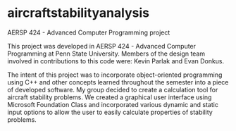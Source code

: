 # aircraftstabilityanalysis

AERSP 424 - Advanced Computer Programming project

This project was developed in AERSP 424 - Advanced Computer Programming at Penn State University.  Members of the design team involved in contributions to this code were: Kevin Parlak and Evan Donkus.

The intent of this project was to incorporate object-oriented programming using C++ and other concepts learned throughout the semester into a piece of developed software.  My group decided to create a calculation tool for aircraft stability problems.  We created a graphical user interface using Microsoft Foundation Class and incorporated various dynamic and static input options to allow the user to easily calculate properties of stability problems.
